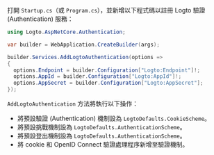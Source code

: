 打開 `Startup.cs`（或 `Program.cs`），並新增以下程式碼以註冊 Logto 驗證 (Authentication) 服務：

```csharp title="Program.cs"
using Logto.AspNetCore.Authentication;

var builder = WebApplication.CreateBuilder(args);

builder.Services.AddLogtoAuthentication(options =>
{
  options.Endpoint = builder.Configuration["Logto:Endpoint"]!;
  options.AppId = builder.Configuration["Logto:AppId"]!;
  options.AppSecret = builder.Configuration["Logto:AppSecret"];
});
```

`AddLogtoAuthentication` 方法將執行以下操作：

- 將預設驗證 (Authentication) 機制設為 `LogtoDefaults.CookieScheme`。
- 將預設挑戰機制設為 `LogtoDefaults.AuthenticationScheme`。
- 將預設登出機制設為 `LogtoDefaults.AuthenticationScheme`。
- 將 cookie 和 OpenID Connect 驗證處理程序新增至驗證機制。
